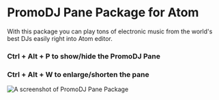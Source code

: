 # PromoDJ Pane Package for Atom

With this package you can play tons of electronic music from the world's best DJs easily right into Atom editor.

### Ctrl + Alt + P to show/hide the PromoDJ Pane

### Ctrl + Alt + W to enlarge/shorten the pane

![A screenshot of PromoDJ Pane Package](https://raw.githubusercontent.com/alexandruionascu/promodj-pane/master/promodj_pane.png)
